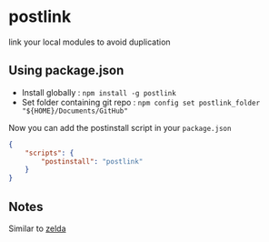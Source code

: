 # postlink

link your local modules to avoid duplication

## Using package.json

- Install globally : `npm install -g postlink`
- Set folder containing git repo : `npm config set postlink_folder "${HOME}/Documents/GitHub"`

Now you can add the postinstall script in your `package.json`

```json
{
    "scripts": {
        "postinstall": "postlink"
    }
}
```

## Notes

Similar to [zelda](https://github.com/feross/zelda)

